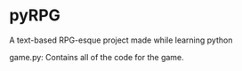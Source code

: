 # pyRPG
A text-based RPG-esque project made while learning python

game.py:
Contains all of the code for the game.
